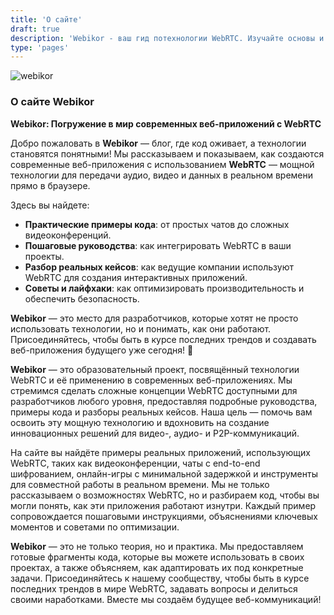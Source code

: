 ```yaml
---
title: 'О сайте'
draft: true
description: 'Webikor - ваш гид потехнологии WebRTC. Изучайте основы и передовые использования WebRTC для создания современных веб-приложений с видео, аудио и P2P-коммуникацией. Ознакомьтесь с реальными кейсами и приложениями, использующими эту технологию, чтобы вдохновиться и начать свои проекты!'
type: 'pages'
---
```


![webikor](/images/webikor.png)

### О сайте Webikor

**Webikor: Погружение в мир современных веб-приложений с WebRTC**

Добро пожаловать в **Webikor** — блог, где код оживает, а технологии становятся понятными! Мы рассказываем и показываем, как создаются современные веб-приложения с использованием **WebRTC** — мощной технологии для передачи аудио, видео и данных в реальном времени прямо в браузере.

Здесь вы найдете:
- **Практические примеры кода**: от простых чатов до сложных видеоконференций.
- **Пошаговые руководства**: как интегрировать WebRTC в ваши проекты.
- **Разбор реальных кейсов**: как ведущие компании используют WebRTC для создания интерактивных приложений.
- **Советы и лайфхаки**: как оптимизировать производительность и обеспечить безопасность.

**Webikor** — это место для разработчиков, которые хотят не просто использовать технологии, но и понимать, как они работают. Присоединяйтесь, чтобы быть в курсе последних трендов и создавать веб-приложения будущего уже сегодня! 🚀

**Webikor** — это образовательный проект, посвящённый технологии WebRTC и её применению в современных веб-приложениях. Мы стремимся сделать сложные концепции WebRTC доступными для разработчиков любого уровня, предоставляя подробные руководства, примеры кода и разборы реальных кейсов. Наша цель — помочь вам освоить эту мощную технологию и вдохновить на создание инновационных решений для видео-, аудио- и P2P-коммуникаций.

На сайте вы найдёте примеры реальных приложений, использующих WebRTC, таких как видеоконференции, чаты с end-to-end шифрованием, онлайн-игры с минимальной задержкой и инструменты для совместной работы в реальном времени. Мы не только рассказываем о возможностях WebRTC, но и разбираем код, чтобы вы могли понять, как эти приложения работают изнутри. Каждый пример сопровождается пошаговыми инструкциями, объяснениями ключевых моментов и советами по оптимизации.

**Webikor** — это не только теория, но и практика. Мы предоставляем готовые фрагменты кода, которые вы можете использовать в своих проектах, а также объясняем, как адаптировать их под конкретные задачи. Присоединяйтесь к нашему сообществу, чтобы быть в курсе последних трендов в мире WebRTC, задавать вопросы и делиться своими наработками. Вместе мы создаём будущее веб-коммуникаций!
